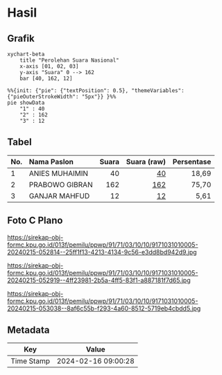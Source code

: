 # Hasil

## Grafik

```mermaid
xychart-beta
    title "Perolehan Suara Nasional"
    x-axis [01, 02, 03]
    y-axis "Suara" 0 --> 162
    bar [40, 162, 12]
```

```mermaid
%%{init: {"pie": {"textPosition": 0.5}, "themeVariables": {"pieOuterStrokeWidth": "5px"}} }%%
pie showData
    "1" : 40
    "2" : 162
    "3" : 12
```

## Tabel

| No. | Nama Paslon    | Suara | Suara (raw) | Persentase |
|:--- |:-------------- | -----:| -----------:| ----------:|
| 1   | ANIES MUHAIMIN | 40    | [40][p-1]   | 18,69      |
| 2   | PRABOWO GIBRAN | 162   | [162][p-2]  | 75,70      |
| 3   | GANJAR MAHFUD  | 12    | [12][p-3]   | 5,61       |


[p-1]: https://github.com/gigit-pemilu/pemilu-2024/blob/main/pilpres/hitung-suara/sub/91-papua/sub/71-kota-jayapura/sub/03-abepura/sub/1010-yobe/sub/005-tps/sub/paslon-1.txt
[p-2]: https://github.com/gigit-pemilu/pemilu-2024/blob/main/pilpres/hitung-suara/sub/91-papua/sub/71-kota-jayapura/sub/03-abepura/sub/1010-yobe/sub/005-tps/sub/paslon-2.txt
[p-3]: https://github.com/gigit-pemilu/pemilu-2024/blob/main/pilpres/hitung-suara/sub/91-papua/sub/71-kota-jayapura/sub/03-abepura/sub/1010-yobe/sub/005-tps/sub/paslon-3.txt

## Foto C Plano

https://sirekap-obj-formc.kpu.go.id/013f/pemilu/ppwp/91/71/03/10/10/9171031010005-20240215-052814--25ff1f13-4213-4134-9c56-e3dd8bd942d9.jpg

https://sirekap-obj-formc.kpu.go.id/013f/pemilu/ppwp/91/71/03/10/10/9171031010005-20240215-052919--4ff23981-2b5a-4ff5-83f1-a887181f7d65.jpg

https://sirekap-obj-formc.kpu.go.id/013f/pemilu/ppwp/91/71/03/10/10/9171031010005-20240215-053038--8af6c55b-f293-4a60-8512-5719eb4cbdd5.jpg


## Metadata

| Key        | Value               |
| ---------- | ------------------- |
| Time Stamp | 2024-02-16 09:00:28 |



